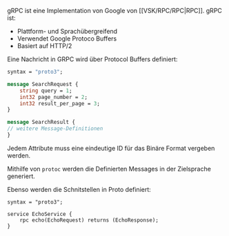 gRPC ist eine Implementation von Google von [[VSK/RPC/RPC|RPC]].
gRPC ist:
- Plattform- und Sprachübergreifend
- Verwendet Google Protoco Buffers
- Basiert auf HTTP/2

Eine Nachricht in GRPC wird über Protocol Buffers definiert:
```proto
syntax = "proto3";

message SearchRequest {
	string query = 1;
	int32 page_number = 2;
	int32 result_per_page = 3;
}

message SearchResult {
// weitere Message-Definitionen
}
```
Jedem Attribute muss eine eindeutige ID für das Binäre Format vergeben werden.

Mithilfe von `protoc` werden die Definierten Messages in der Zielsprache generiert.

Ebenso werden die Schnitstellen in Proto definiert:
```
syntax = "proto3";

service EchoService {
	rpc echo(EchoRequest) returns (EchoResponse);
}
```

